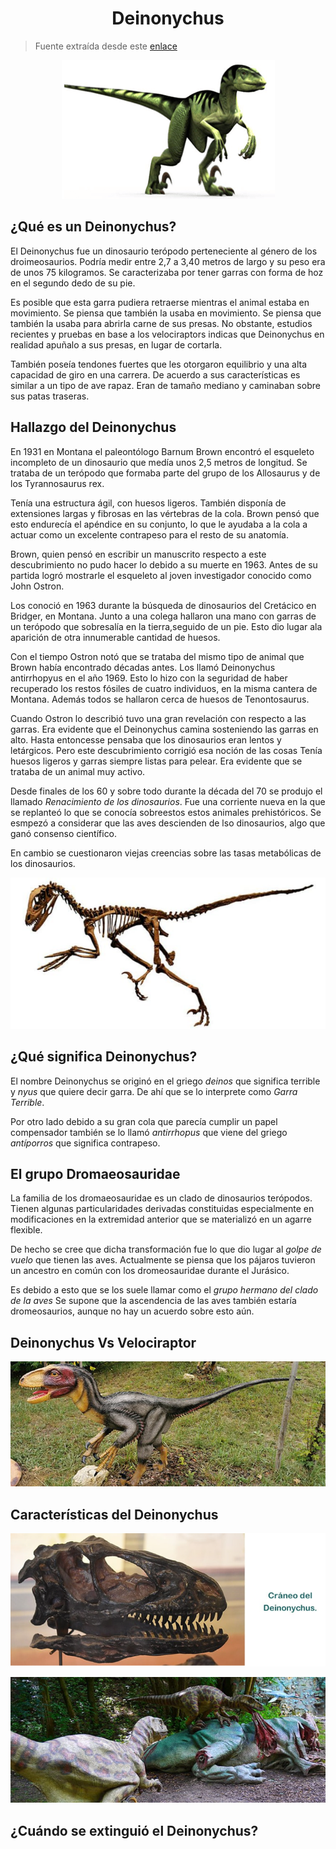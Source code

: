 <h1 align="center">Deinonychus</h1>

> Fuente extraída desde este [enlace](https://www.mundoprimaria.com/dinosaurios/tipos-de-dinosaurios-y-nombres-especies/deinonychus)

<p align="center"><img src="./assets/image01.png"></p>

## ¿Qué es un Deinonychus?

El Deinonychus fue un dinosaurio terópodo perteneciente al género de los droimeosaurios. Podría medir entre 2,7 a 3,40 metros de largo y su peso era de unos 75 kilogramos. Se caracterizaba por tener garras con forma de hoz en el segundo dedo de su pie.

Es posible que esta garra pudiera retraerse mientras el animal estaba en movimiento. Se piensa que también la usaba en movimiento. Se piensa que también la usaba para abrirla carne de sus presas. No obstante, estudios recientes y pruebas en base a los velociraptors indicas que Deinonychus en realidad apuñalo a sus presas, en lugar de cortarla.

También poseía tendones fuertes que les otorgaron equilibrio y una alta capacidad de giro en una carrera. De acuerdo a sus características es similar a un tipo de ave rapaz. Eran de tamaño mediano y caminaban sobre sus patas traseras.

## Hallazgo del Deinonychus

En 1931 en Montana el paleontólogo Barnum Brown encontró el esqueleto incompleto de un dinosaurio que medía unos 2,5 metros de longitud. Se trataba de un terópodo que formaba parte del grupo de los Allosaurus y de los Tyrannosaurus rex.

Tenía una estructura ágil, con huesos ligeros. También disponía de extensiones largas y fibrosas en las vértebras de la cola. Brown pensó que esto endurecía el apéndice en su conjunto, lo que le ayudaba a la cola a actuar como un excelente contrapeso para el resto de su anatomía.

Brown, quien pensó en escribir un manuscrito respecto a este descubrimiento no pudo hacer lo debido a su muerte en 1963. Antes de su partida logró mostrarle el esqueleto al joven investigador conocido como John Ostron.

Los conoció en 1963 durante la búsqueda de dinosaurios del Cretácico en Bridger, en Montana. Junto a una colega hallaron una mano con garras de un terópodo que sobresalía en la tierra,seguido de un pie. Esto dio lugar ala aparición de otra innumerable cantidad de huesos.

Con el tiempo Ostron notó que se trataba del mismo tipo de animal que Brown había encontrado décadas antes. Los llamó Deinonychus antirrhopyus en el año 1969. Esto lo hizo con la seguridad de haber recuperado los restos fósiles de cuatro individuos, en la misma cantera de Montana. Además todos se hallaron cerca de huesos de Tenontosaurus.

Cuando Ostron lo describió tuvo una gran revelación con respecto a las garras. Era evidente que el Deinonychus camina sosteniendo las garras en alto. Hasta entoncesse pensaba que los dinosaurios eran lentos y letárgicos. Pero este descubrimiento corrigió esa noción de las cosas Tenía huesos ligeros y garras siempre listas para pelear. Era evidente que se trataba de un animal muy activo.

Desde finales de los 60 y sobre todo durante la década del 70 se produjo el llamado _Renacimiento de los dinosaurios_. Fue una corriente nueva en la que se replanteó lo que se conocía sobreestos estos animales prehistóricos. Se esmpezó a considerar que las aves descienden de lso dinosaurios, algo que ganó consenso científico.

En cambio se cuestionaron viejas creencias sobre las tasas metabólicas de los dinosaurios.

<p align="center"><img src="./assets/image02.png"></p>

## ¿Qué significa Deinonychus?

El nombre Deinonychus se originó en el griego _deinos_ que significa terrible y _nyus_ que quiere decir garra. De ahí que se lo interprete como _Garra Terrible_.

Por otro lado debido a su gran cola que parecía cumplir un papel compensador también se lo llamó _antirrhopus_ que viene del griego _antíporros_ que significa contrapeso.

## El grupo Dromaeosauridae

La familia de los dromaeosauridae es un clado de dinosaurios terópodos. Tienen algunas particularidades derivadas constituidas especialmente en modificaciones en la extremidad anterior que se materializó en un agarre flexible.

De hecho se cree que dicha transformación fue lo que dio lugar al _golpe de vuelo_ que tienen las aves. Actualmente se piensa que los pájaros tuvieron un ancestro en común con los dromeosauridae durante el Jurásico.

Es debido a esto que se los suele llamar como el _grupo hermano del clado de la aves_ Se supone que la ascendencia de las aves también estaría dromeosaurios, aunque no hay un acuerdo sobre esto aún.

## Deinonychus Vs Velociraptor

<p align="center"><img src="./assets/image03.png"></p>

## Características del Deinonychus

<p align="center"><img src="./assets/image04.png"></p>

<p align="center"><img src="./assets/image05.png"></p>

## ¿Cuándo se extinguió el Deinonychus?
